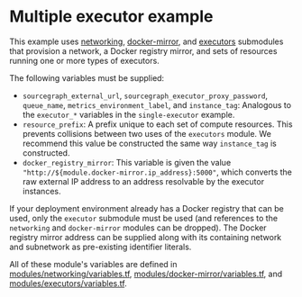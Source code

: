 # Multiple executor example

This example uses [networking](https://registry.terraform.io/modules/sourcegraph/executors/google/6.8.0/submodules/networking), [docker-mirror](https://registry.terraform.io/modules/sourcegraph/executors/google/6.8.0/submodules/docker-mirror), and [executors](https://registry.terraform.io/modules/sourcegraph/executors/google/6.8.0/submodules/executors) submodules that provision a network, a Docker registry mirror, and sets of resources running one or more types of executors.

The following variables must be supplied:

- `sourcegraph_external_url`, `sourcegraph_executor_proxy_password`, `queue_name`, `metrics_environment_label`, and `instance_tag`: Analogous to the `executor_*` variables in the `single-executor` example.
- `resource_prefix`: A prefix unique to each set of compute resources. This prevents collisions between two uses of the `executors` module. We recommend this value be constructed the same way `instance_tag` is constructed.
- `docker_registry_mirror`: This variable is given the value `"http://${module.docker-mirror.ip_address}:5000"`, which converts the raw external IP address to an address resolvable by the executor instances.

If your deployment environment already has a Docker registry that can be used, only the `executor` submodule must be used (and references to the `networking` and `docker-mirror` modules can be dropped). The Docker registry mirror address can be supplied along with its containing network and subnetwork as pre-existing identifier literals.

All of these module's variables are defined in [modules/networking/variables.tf](https://github.com/sourcegraph/terraform-google-executors/blob/v6.8.0/modules/networking/variables.tf), [modules/docker-mirror/variables.tf](https://github.com/sourcegraph/terraform-google-executors/blob/v6.8.0/modules/docker-mirror/variables.tf), and [modules/executors/variables.tf](https://github.com/sourcegraph/terraform-google-executors/blob/v6.8.0/modules/executors/variables.tf).
